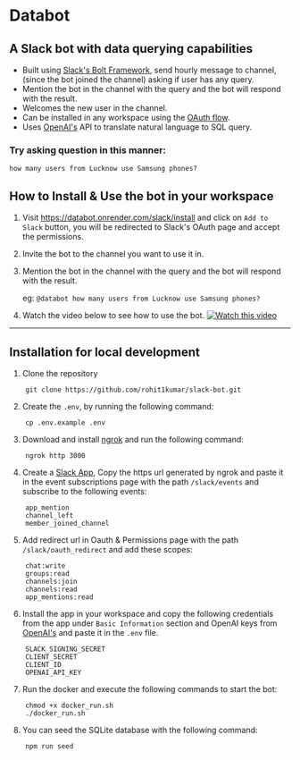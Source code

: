 # Databot
## A Slack bot with data querying capabilities
- Built using [Slack's Bolt Framework](https://api.slack.com/tools/bolt), send hourly message to channel, (since the bot joined the channel) asking if user has any query.
- Mention the bot in the channel with the query and the bot will respond with the result.
- Welcomes the new user in the channel.
- Can be installed in any workspace using the [OAuth flow](https://api.slack.com/authentication/oauth-v2).
- Uses [OpenAI's](https://platform.openai.com/examples/default-sql-translate) API to translate natural language to SQL query.

### Try asking question in this manner:

    how many users from Lucknow use Samsung phones?

## How to Install & Use the bot in your workspace
1. Visit https://databot.onrender.com/slack/install and click on `Add to Slack` button, you will be redirected to Slack's OAuth page and accept the permissions.
2. Invite the bot to the channel you want to use it in.
3. Mention the bot in the channel with the query and the bot will respond with the result.

    eg: `@databot how many users from Lucknow use Samsung phones?`
4. Watch the video below to see how to use the bot.
[![Watch this video](https://img.youtube.com/vi/3KAf3UcZR2s/hqdefault.jpg)](https://www.youtube.com/watch?v=3KAf3UcZR2s)
---
## Installation for local development
1. Clone the repository
```
    git clone https://github.com/rohit1kumar/slack-bot.git
```
2. Create the `.env`, by running the following command:
```
    cp .env.example .env
```

3. Download and install [ngrok](https://ngrok.com/download) and run the following command:
```
    ngrok http 3000
```
4. Create a [Slack App](https://api.slack.com/start/quickstart), Copy the https url generated by ngrok and paste it in the event subscriptions page with the path `/slack/events` and subscribe to the following events:
```
    app_mention
    channel_left
    member_joined_channel
```
5. Add redirect url in Oauth & Permissions page with the path `/slack/oauth_redirect` and add these scopes:
```
	chat:write
	groups:read
	channels:join
	channels:read
	app_mentions:read
```
6. Install the app in your workspace and copy the following credentials from the app under `Basic Information` section and OpenAI keys from [OpenAI's](https://platform.openai.com/account/api-keys) and paste it in the `.env` file.
```
    SLACK_SIGNING_SECRET
    CLIENT_SECRET
    CLIENT_ID
    OPENAI_API_KEY
```

7. Run the docker and execute the following commands to start the bot:
```
    chmod +x docker_run.sh
    ./docker_run.sh
```
8. You can seed the SQLite database with the following command:
```
    npm run seed
```
